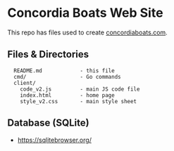 # Concordia Boats Web Site

This repo has files used to create [concordiaboats.com](https://www.concordiaboats.com/).

## Files & Directories

```text
  README.md            - this file
  cmd/                 - Go commands
  client/
    code_v2.js         - main JS code file
    index.html         - home page
    style_v2.css       - main style sheet
```

## Database (SQLite)

- <https://sqlitebrowser.org/>
